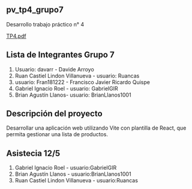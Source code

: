## pv_tp4_grupo7
Desarrollo trabajo práctico n° 4

[TP4.pdf](https://virtual.unju.edu.ar/pluginfile.php/905610/mod_resource/content/1/Trabajo%20Pr%C3%A1ctico%204.pdf)

## Lista de Integrantes Grupo 7
1. Usuario: davarr - Davide Arroyo
2. Ruan Castiel Lindon Villanueva - usuario: Ruancas
3. usuario: Fran181222 - Francisco Javier Ricardo Quispe
4. Gabriel Ignacio Roel - usuario: GabrielGIR
5. Brian Agustín Llanos- usuario: BrianLlanos1001

## Descripción del proyecto
Desarrollar una aplicación web utilizando Vite con plantilla de React, que permita gestionar una lista de productos. 

## Asistecia 12/5
1. Gabriel Ignacio Roel - usuario:GabrielGIR
2. Brian Agustín Llanos - usuario:BrianLlanos1001
3. Ruan Castiel Lindon Villanueva - usuario:Ruancas